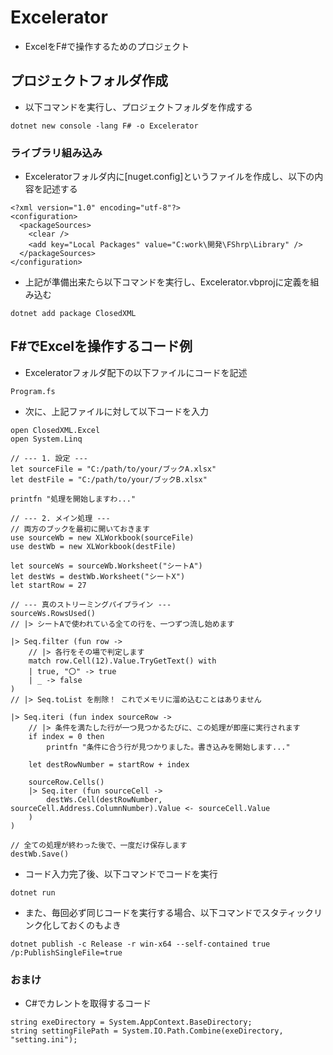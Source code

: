 # Excelerator
 - ExcelをF#で操作するためのプロジェクト

## プロジェクトフォルダ作成
 - 以下コマンドを実行し、プロジェクトフォルダを作成する
```
dotnet new console -lang F# -o Excelerator
```


### ライブラリ組み込み
 - Exceleratorフォルダ内に[nuget.config]というファイルを作成し、以下の内容を記述する
```
<?xml version="1.0" encoding="utf-8"?>
<configuration>
  <packageSources>
    <clear />
    <add key="Local Packages" value="C:work\開発\FShrp\Library" />
  </packageSources>
</configuration>
```

 - 上記が準備出来たら以下コマンドを実行し、Excelerator.vbprojに定義を組み込む
```
dotnet add package ClosedXML
```

## F#でExcelを操作するコード例
 - Exceleratorフォルダ配下の以下ファイルにコードを記述

```
Program.fs
```
 - 次に、上記ファイルに対して以下コードを入力

```
open ClosedXML.Excel
open System.Linq

// --- 1. 設定 ---
let sourceFile = "C:/path/to/your/ブックA.xlsx"
let destFile = "C:/path/to/your/ブックB.xlsx"

printfn "処理を開始しますわ..."

// --- 2. メイン処理 ---
// 両方のブックを最初に開いておきます
use sourceWb = new XLWorkbook(sourceFile)
use destWb = new XLWorkbook(destFile)

let sourceWs = sourceWb.Worksheet("シートA")
let destWs = destWb.Worksheet("シートX")
let startRow = 27

// --- 真のストリーミングパイプライン ---
sourceWs.RowsUsed()
// |> シートAで使われている全ての行を、一つずつ流し始めます

|> Seq.filter (fun row ->
    // |> 各行をその場で判定します
    match row.Cell(12).Value.TryGetText() with
    | true, "〇" -> true
    | _ -> false
)
// |> Seq.toList を削除！ これでメモリに溜め込むことはありません

|> Seq.iteri (fun index sourceRow ->
    // |> 条件を満たした行が一つ見つかるたびに、この処理が即座に実行されます
    if index = 0 then
        printfn "条件に合う行が見つかりました。書き込みを開始します..."

    let destRowNumber = startRow + index
    
    sourceRow.Cells()
    |> Seq.iter (fun sourceCell ->
        destWs.Cell(destRowNumber, sourceCell.Address.ColumnNumber).Value <- sourceCell.Value
    )
)

// 全ての処理が終わった後で、一度だけ保存します
destWb.Save()
```

 - コード入力完了後、以下コマンドでコードを実行

```
dotnet run
```

 - また、毎回必ず同じコードを実行する場合、以下コマンドでスタティックリンク化しておくのもよき

```
dotnet publish -c Release -r win-x64 --self-contained true /p:PublishSingleFile=true
```


### おまけ
 - C#でカレントを取得するコード

```
string exeDirectory = System.AppContext.BaseDirectory;
string settingFilePath = System.IO.Path.Combine(exeDirectory, "setting.ini");
```